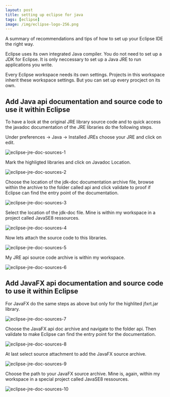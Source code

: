 ```yaml
---
layout: post
title: setting up eclipse for java
tags: [eclipse]
image: /img/eclipse-logo-256.png
---
```


A summary of recommendations and tips of how to set up your Eclipse IDE the right way.

Eclipse uses its own integrated Java compiler. You do not need to set up a JDK for Eclipse. It is only neccessary to set up a Java JRE to run applications you write.

Every Eclipse workspace needs its own settings. Projects in this workspace inherit these workspace settings. But you can set up every procject on its own.

## Add Java api documentation and source code to use it within Eclipse

To have a look at the original JRE library source code and to quick access the javadoc documentation of the JRE libraries do the following steps.

Under preferences -> Java -> Installed JREs choose your JRE and click on edit.

![eclipse-jre-doc-sources-1][eclipse-jre-doc-sources-1]

Mark the highligted libraries and click on Javadoc Location.

![eclipse-jre-doc-sources-2][eclipse-jre-doc-sources-2]

Choose the location of the jdk-doc documentation archive file, browse within the archive to the folder called api and click validate to proof if Eclipse can find the entry point of the documentation.

![eclipse-jre-doc-sources-3][eclipse-jre-doc-sources-3]

Select the location of the jdk-doc file. Mine is within my workspace in a project called JavaSE8 ressources.

![eclipse-jre-doc-sources-4][eclipse-jre-doc-sources-4]

Now lets attach the source code to this libraries.

![eclipse-jre-doc-sources-5][eclipse-jre-doc-sources-5]

My JRE api source code archive is within my workspace.

![eclipse-jre-doc-sources-6][eclipse-jre-doc-sources-6]

## Add JavaFX api documentation and source code to use it within Eclipse

For JavaFX do the same steps as above but only for the highlited jfxrt.jar library.

![eclipse-jre-doc-sources-7][eclipse-jre-doc-sources-7]

Choose the JavaFX api doc archive and navigate to the folder api. Then validate to make Eclipse can find the entry point for the documentation.

![eclipse-jre-doc-sources-8][eclipse-jre-doc-sources-8]

At last select source attachment to add the JavaFX source archive.

![eclipse-jre-doc-sources-9][eclipse-jre-doc-sources-9]

Choose the path to your JavaFX source archive. Mine is, again, within my workspace in a special project called JavaSE8 ressources.

![eclipse-jre-doc-sources-10][eclipse-jre-doc-sources-10]

[eclipse-jre-doc-sources-1]: /img/eclipse-jre-doc-sources-1.png "Choose your JRE and click on edit."
[eclipse-jre-doc-sources-2]: /img/eclipse-jre-doc-sources-2.png "Mark the highligted libraries and click on Javadoc Location."
[eclipse-jre-doc-sources-3]: /img/eclipse-jre-doc-sources-3.png "Choose the location of the jdk-doc file, browse within the archive to the folder called api and click validate to proof if Eclipse can find the entry point of the documentation."
[eclipse-jre-doc-sources-4]: /img/eclipse-jre-doc-sources-4.png "Select the location of the jdk-doc file. Mine is within my workspace in a project called JavaSE8 ressources."
[eclipse-jre-doc-sources-5]: /img/eclipse-jre-doc-sources-5.png "Now lets attach the source code to this libraries."
[eclipse-jre-doc-sources-6]: /img/eclipse-jre-doc-sources-6.png "My JRE api source code archive is within my workspace."
[eclipse-jre-doc-sources-7]: /img/eclipse-jre-doc-sources-7.png "For JavaFX do the same steps as above but only for the highlited jfxrt.jar library."
[eclipse-jre-doc-sources-8]: /img/eclipse-jre-doc-sources-8.png "Choose the JavaFX api doc archive and navigate to the folder api. Then validate to make sure everything works fine."
[eclipse-jre-doc-sources-9]: /img/eclipse-jre-doc-sources-9.png "At last select source attachment to add the JavaFX source archive."
[eclipse-jre-doc-sources-10]: /img/eclipse-jre-doc-sources-10.png "Choose the path to your JavaFX source archive. Mine is, again, within my workspace in a special project called JavaSE8 ressources."
